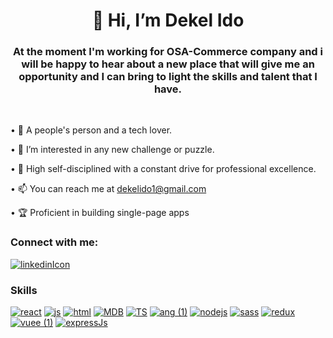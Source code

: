 <h1 align="center">👋 Hi, I’m Dekel Ido</h1>
<h3 fontsize="23" align="center">At the moment I'm working for OSA-Commerce company and i will be happy to hear about a new place that will give me an opportunity and I can bring to light the skills and talent that I have.</h3>
<br>

•  🧲 A people's person and a tech lover.

•  👀 I’m interested in any new challenge or puzzle.

•  🎯 High self-disciplined with a constant drive for professional excellence. 
 
•  📫 You can reach me at dekelido1@gmail.com

•  🏆 Proficient in building single-page apps

### Connect with me:
 [![linkedinIcon](https://user-images.githubusercontent.com/109578899/198277403-18cd3cde-7b46-41cd-a070-bab472e66a4d.png)](https://www.linkedin.com/in/dekel-ido/ "Linkedin link")
 
### Skills


[![react](https://user-images.githubusercontent.com/109578899/198281193-8e99543e-a49d-4e95-bf1e-267a2df365d9.png)](https://reactjs.org/ "react link")
[![js](https://user-images.githubusercontent.com/109578899/198281694-506f1401-fa24-4205-ac2f-e1fe11ea4e94.png)](https://developer.mozilla.org/en-US/docs/Web/JavaScript "js link")
[![html](https://user-images.githubusercontent.com/109578899/198281883-d8a9d754-2141-4411-8f1b-db7fc19084ee.png)](https://www.w3.org/standards/ "html link")
[![MDB](https://user-images.githubusercontent.com/109578899/198282056-79feb9f6-9355-4269-a9f0-e2074ec2e5be.png)](https://www.mongodb.com/ "mongo link")
[![TS](https://user-images.githubusercontent.com/109578899/198282179-2442fe6a-c834-4597-8e10-cd282eb3819d.png)](https://www.typescriptlang.org/ "typescript link")
[![ang (1)](https://user-images.githubusercontent.com/109578899/198282305-bd229e9b-9c94-4415-ae7a-6fc89d388705.png)](https://angular.io/ "angular link")
[![nodejs](https://user-images.githubusercontent.com/109578899/198282496-54989a33-f7e3-4586-ae58-146e627b5255.png)](https://nodejs.org/en/ "node link")
[![sass](https://user-images.githubusercontent.com/109578899/198282635-3c39aa60-dc0c-4c6b-b94d-13c76ba48ff5.png)](https://sass-lang.com/ "sass link")
[![redux](https://user-images.githubusercontent.com/109578899/198289080-a84dea90-c656-47fd-96f2-bc3e12c9c6bf.png)](https://redux.js.org/ "redux link")
[![vuee (1)](https://user-images.githubusercontent.com/109578899/198289196-0488df75-a648-4383-b230-661730706a0d.png)](https://vuejs.org/ "vue link")
[![expressJs](https://user-images.githubusercontent.com/109578899/198289711-303702a1-5be7-48c2-a940-725eb574db8f.png)](https://expressjs.com/ "express link")




